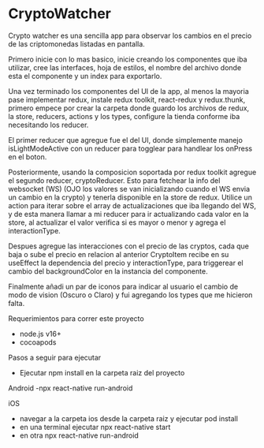 # CryptoWatcher


Crypto watcher es una sencilla app para observar los cambios en el precio de las criptomonedas listadas en pantalla.

Primero inicie con lo mas basico, inicie creando los componentes que iba utilizar, cree las interfaces, hoja de estilos, el nombre del archivo donde esta el componente y un index para exportarlo.

Una vez terminado los componentes del UI de la app, al menos la mayoria pase implementar redux, instale redux toolkit, react-redux y redux.thunk, primero empece por crear la carpeta donde guardo los
archivos de redux, la store, reducers, actions y los types, configure la tienda conforme iba necesitando los reducer.

El primer reducer que agregue fue el del UI, donde simplemente manejo isLightModeActive con un reducer para togglear para handlear los onPress en el boton.

Posteriormente, usando la composicion soportada por redux toolkit agregue el segundo reducer, cryptoReducer. Esto para fetchear la info del websocket (WS) (OJO los valores se van inicializando cuando el WS envia un cambio en la crypto) y tenerla disponible en la store de redux.
Utilice un action para iterar sobre el array de actualizaciones que iba llegando del WS, y de esta manera llamar a mi reducer para ir actualizando cada valor en la store, al actualizar el valor verifica si es mayor o menor y agrega el interactionType.

Despues agregue las interacciones con el precio de las cryptos, cada que baja o sube el precio en relacion al anterior CryptoItem recibe en su useEffect la dependencia del precio y interactionType, para
triggerear el cambio del backgroundColor en la instancia del componente.

Finalmente añadi un par de iconos para indicar al usuario el cambio de modo de vision (Oscuro o Claro) y fui agregando los types que me hicieron falta.

Requerimientos para correr este proyecto
- node.js v16+
- cocoapods

Pasos a seguir para ejecutar

- Ejecutar npm install en la carpeta raiz del proyecto

Android
  -npx react-native run-android
  
iOS
  - navegar a la carpeta ios desde la carpeta raiz y ejecutar pod install
  - en una terminal ejecutar npx react-native start
  - en otra npx react-native run-android
